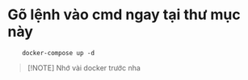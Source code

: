 # Gõ lệnh vào cmd ngay tại thư mục này
``` 
    docker-compose up -d
```
>[!NOTE] Nhớ vài docker trước nha

